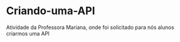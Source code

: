 # Criando-uma-API
Atividade da Professora Mariana, onde foi solicitado para nós alunos criarmos uma API

